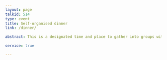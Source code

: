 ```yaml
---
layout: page
talkid: 514
type: event
title: Self-organised dinner
link: /dinner/

abstract: This is a designated time and place to gather into groups with people you don't necessarily know and go grab some dinner together.

service: true

---
```

